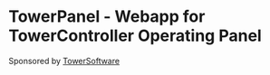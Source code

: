 # TowerPanel - Webapp for TowerController Operating Panel

Sponsored by [TowerSoftware](http://www.towersoftwareltd.com/)

